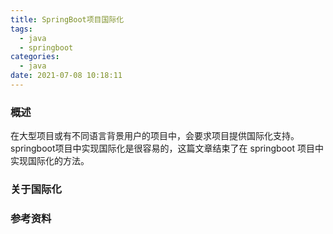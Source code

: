 ```yaml
---
title: SpringBoot项目国际化
tags:
  - java
  - springboot
categories:
  - java
date: 2021-07-08 10:18:11
---
```


### 概述

在大型项目或有不同语言背景用户的项目中，会要求项目提供国际化支持。springboot项目中实现国际化是很容易的，这篇文章结束了在 springboot 项目中实现国际化的方法。



### 关于国际化



<!-- more -->



### 参考资料


